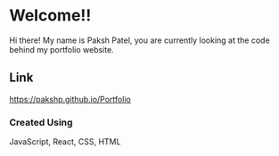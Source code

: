 # Welcome!!
Hi there! My name is Paksh Patel, you are currently looking at the code behind my portfolio website.

## Link
https://pakshp.github.io/Portfolio

### Created Using
JavaScript, React, CSS, HTML

